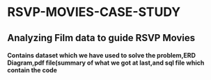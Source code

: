 # RSVP-MOVIES-CASE-STUDY
## Analyzing Film data to guide RSVP Movies
#### Contains dataset which we have used to solve the problem,ERD Diagram,pdf file(summary of what we got at last,and sql file which contain the code
